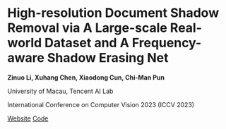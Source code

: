 # High-resolution Document Shadow Removal via A Large-scale Real-world Dataset and A Frequency-aware Shadow Erasing Net

__Zinuo Li, Xuhang Chen, Xiaodong Cun, Chi-Man Pun__

University of Macau, Tencent AI Lab

International Conference on Computer Vision 2023 (ICCV 2023)

[Website](https://cxh-research.github.io/FSENet) [Code](https://cxh-research.github.io/FSENet)
